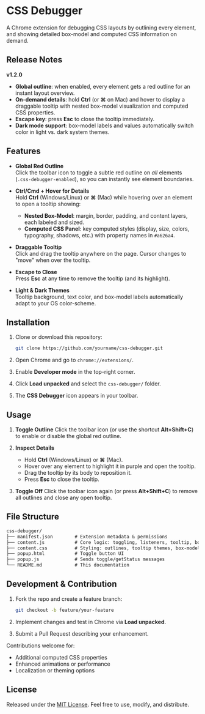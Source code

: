# CSS Debugger

A Chrome extension for debugging CSS layouts by outlining every element, and showing detailed box-model and computed CSS information on demand.

## Release Notes

**v1.2.0**  

- **Global outline**: when enabled, every element gets a red outline for an instant layout overview.  
- **On-demand details**: hold **Ctrl** (or **⌘** on Mac) and hover to display a draggable tooltip with nested box-model visualization and computed CSS properties.  
- **Escape key**: press **Esc** to close the tooltip immediately.  
- **Dark mode support**: box-model labels and values automatically switch color in light vs. dark system themes.  

## Features

- **Global Red Outline**  
  Click the toolbar icon to toggle a subtle red outline on _all_ elements (`.css-debugger-enabled`), so you can instantly see element boundaries.

- **Ctrl/Cmd + Hover for Details**  
  Hold **Ctrl** (Windows/Linux) or **⌘** (Mac) while hovering over an element to open a tooltip showing:
  - **Nested Box-Model**: margin, border, padding, and content layers, each labeled and sized.  
  - **Computed CSS Panel**: key computed styles (display, size, colors, typography, shadows, etc.) with property names in `#a626a4`.

- **Draggable Tooltip**  
  Click and drag the tooltip anywhere on the page. Cursor changes to "move" when over the tooltip.

- **Escape to Close**  
  Press **Esc** at any time to remove the tooltip (and its highlight).

- **Light & Dark Themes**  
  Tooltip background, text color, and box-model labels automatically adapt to your OS color-scheme.

## Installation

1. Clone or download this repository:

   ```bash
   git clone https://github.com/yourname/css-debugger.git
   ```

2. Open Chrome and go to `chrome://extensions/`.
3. Enable **Developer mode** in the top-right corner.
4. Click **Load unpacked** and select the `css-debugger/` folder.
5. The **CSS Debugger** icon appears in your toolbar.

## Usage

1. **Toggle Outline**
   Click the toolbar icon (or use the shortcut **Alt+Shift+C**) to enable or disable the global red outline.

2. **Inspect Details**

   - Hold **Ctrl** (Windows/Linux) or **⌘** (Mac).
   - Hover over any element to highlight it in purple and open the tooltip.
   - Drag the tooltip by its body to reposition it.
   - Press **Esc** to close the tooltip.

3. **Toggle Off**
   Click the toolbar icon again (or press **Alt+Shift+C**) to remove all outlines and close any open tooltip.

## File Structure

```txt
css-debugger/
├── manifest.json        # Extension metadata & permissions
├── content.js           # Core logic: toggling, listeners, tooltip, box-model, drag & Esc handling
├── content.css          # Styling: outlines, tooltip themes, box-model layers
├── popup.html           # Toggle button UI
├── popup.js             # Sends toggle/getStatus messages
└── README.md            # This documentation
```

## Development & Contribution

1. Fork the repo and create a feature branch:

   ```bash
   git checkout -b feature/your-feature
   ```

2. Implement changes and test in Chrome via **Load unpacked**.

3. Submit a Pull Request describing your enhancement.

Contributions welcome for:

- Additional computed CSS properties
- Enhanced animations or performance
- Localization or theming options

## License

Released under the [MIT License](LICENSE). Feel free to use, modify, and distribute.
